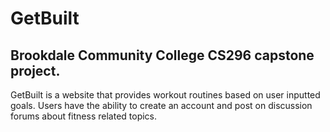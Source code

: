# GetBuilt

## Brookdale Community College CS296 capstone project.

GetBuilt is a website that provides workout routines based on user inputted goals.
Users have the ability to create an account and post on discussion forums about fitness related topics.

